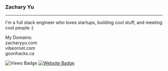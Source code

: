 ### Zachary Yu 
---
I'm a full stack engineer who loves startups, building cool stuff, and meeting cool people :)

My Domains: <br />
zacharyyu.com <br />
vibeornot.com <br />
goonhacks.ca

![Views Badge](https://komarev.com/ghpvc/?username=zach3141592&label=Profile%20views&color=0e75b6&style=flat) [![Website Badge](https://img.shields.io/badge/website-zacharyyu.com-blue)](https://www.zacharyyu.com/)
